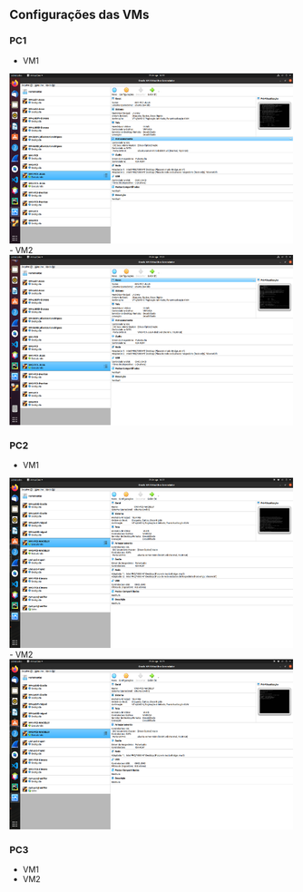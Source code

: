## Configurações das VMs

### PC1
- VM1
<img src='https://github.com/Maahrcy/Grupo5-923-Redes/blob/main/img/cfg-vm1-pc1.png' width='500' height='300'>
- VM2
<img src='https://github.com/Maahrcy/Grupo5-923-Redes/blob/main/img/cfg-vm2-pc1.png' width='500' height='300'>


### PC2
- VM1 
<img src='https://github.com/Maahrcy/Grupo5-923-Redes/blob/main/img/cfg-vm1-pc2.png' width='500' height='300'>
- VM2
<img src='https://github.com/Maahrcy/Grupo5-923-Redes/blob/main/img/cfg-vm2-pc2.png' width='500' height='300'>

### PC3
- VM1
- VM2
